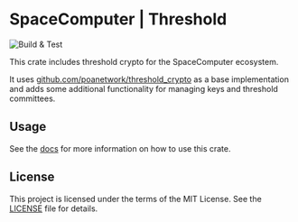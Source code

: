 # SpaceComputer | Threshold 

![Build & Test](https://github.com/spacecomputerio/threshold/actions/workflows/main.yml/badge.svg?branch=main)

This crate includes threshold crypto for the SpaceComputer ecosystem.

It uses [github.com/poanetwork/threshold_crypto](https://github.com/poanetwork/threshold_crypto) as a base implementation and adds some additional functionality for managing keys and threshold committees.

## Usage

See the [docs](https://docs.rs/threshold) for more information on how to use this crate.

## License

This project is licensed under the terms of the MIT License. See the [LICENSE](LICENSE) file for details.
